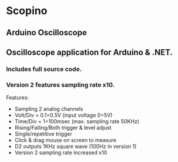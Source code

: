 # Scopino
## Arduino Oscilloscope
## Oscilloscope application for Arduino & .NET.
### Includes full source code.
### Version 2 features sampling rate x10.

Features:
- Sampling 2 analog channels
- Volt/Div = 0.1÷0.5V (input voltage 0÷5V)
- Time/Div = 1÷100msec (max. sampling rate 50KHz)
- Rising/Falling/Both trigger & level adjust
- Single/repetitive trigger
- Click & drag mouse on screen to measure
- D2 outputs 1KHz square wave (100Hz in version 1)
- Version 2 sampling rate increased x10
